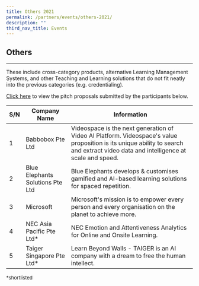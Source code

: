 ```yaml
---
title: Others 2021
permalink: /partners/events/others-2021/
description: ""
third_nav_title: Events
---
```

<h2>Others</h2>
<hr>
<p>These include cross-category products, alternative Learning Management Systems, and other Teaching and Learning solutions that do not fit neatly into the previous categories (e.g. credentialing).</p>
<p><a target="_blank" href="https://go.gov.sg/slspd2021-o">Click here</a> to view the pitch proposals submitted by the participants below.</p>

  <table>
    <thead>
      <tr>
        <th>S/N</th>
        <th>Company Name</th>
        <th>Information</th>
      </tr>
    </thead>
    <tbody>
      <tr>
        <td>1</td>
        <td>Babbobox Pte Ltd</td>
        <td>Videospace is the next generation of Video AI Platform. Videospace's value proposition is its unique ability to search and extract video data and intelligence at scale and speed.</td>
      </tr>
      <tr>
        <td>2</td>
        <td>Blue Elephants Solutions Pte Ltd</td>
        <td>Blue Elephants develops &amp; customises gamified and AI-based learning solutions for spaced repetition.</td>
      </tr>
      <tr>
        <td>3</td>
        <td>Microsoft</td>
        <td>Microsoft's mission is to empower every person and every organisation on the planet to achieve more.</td>
      </tr>
      <tr>
        <td>4</td>
        <td>NEC Asia Pacific Pte Ltd*</td>
        <td>NEC Emotion and Attentiveness Analytics for Online and Onsite Learning.</td>
      </tr>
      <tr>
        <td>5</td>
        <td>Taiger Singapore Pte Ltd*</td>
        <td>Learn Beyond Walls - TAIGER is an AI company with a dream to free the human intellect.</td>
      </tr>
    </tbody>
  </table>
	
<font size="2">*shortlisted</font>